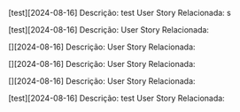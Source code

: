 
[test][2024-08-16]
Descrição: test
User Story Relacionada: s

[test][2024-08-16]
Descrição: 
User Story Relacionada: 

[][2024-08-16]
Descrição: 
User Story Relacionada: 

[][2024-08-16]
Descrição: 
User Story Relacionada: 

[][2024-08-16]
Descrição: 
User Story Relacionada: 

[test][2024-08-16]
Descrição: test
User Story Relacionada: 
